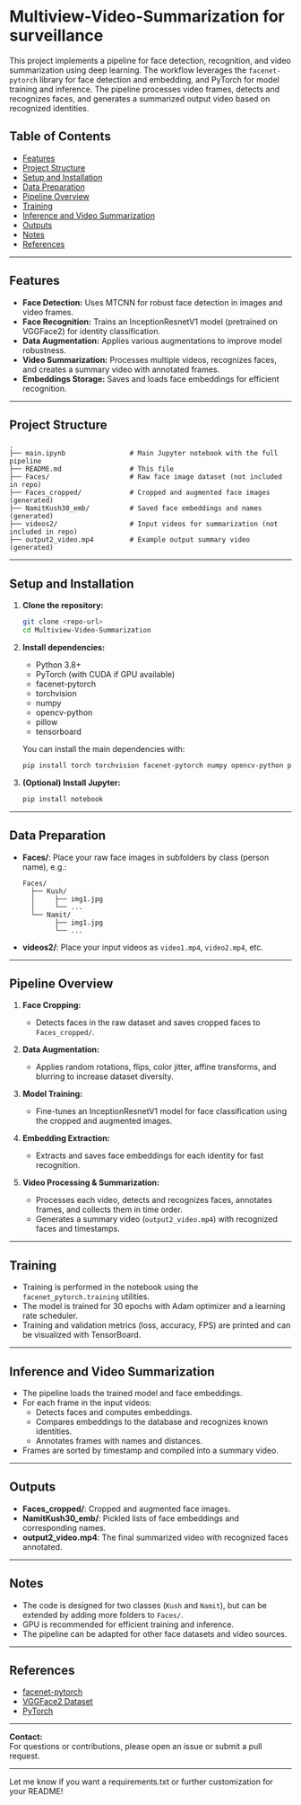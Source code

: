 # Multiview-Video-Summarization for surveillance

This project implements a pipeline for face detection, recognition, and video summarization using deep learning. The workflow leverages the `facenet-pytorch` library for face detection and embedding, and PyTorch for model training and inference. The pipeline processes video frames, detects and recognizes faces, and generates a summarized output video based on recognized identities.

## Table of Contents

- [Features](#features)
- [Project Structure](#project-structure)
- [Setup and Installation](#setup-and-installation)
- [Data Preparation](#data-preparation)
- [Pipeline Overview](#pipeline-overview)
- [Training](#training)
- [Inference and Video Summarization](#inference-and-video-summarization)
- [Outputs](#outputs)
- [Notes](#notes)
- [References](#references)

---

## Features

- **Face Detection:** Uses MTCNN for robust face detection in images and video frames.
- **Face Recognition:** Trains an InceptionResnetV1 model (pretrained on VGGFace2) for identity classification.
- **Data Augmentation:** Applies various augmentations to improve model robustness.
- **Video Summarization:** Processes multiple videos, recognizes faces, and creates a summary video with annotated frames.
- **Embeddings Storage:** Saves and loads face embeddings for efficient recognition.

---

## Project Structure

```
.
├── main.ipynb                # Main Jupyter notebook with the full pipeline
├── README.md                 # This file
├── Faces/                    # Raw face image dataset (not included in repo)
├── Faces_cropped/            # Cropped and augmented face images (generated)
├── NamitKush30_emb/          # Saved face embeddings and names (generated)
├── videos2/                  # Input videos for summarization (not included in repo)
├── output2_video.mp4         # Example output summary video (generated)
```

---

## Setup and Installation

1. **Clone the repository:**
   ```bash
   git clone <repo-url>
   cd Multiview-Video-Summarization
   ```

2. **Install dependencies:**
   - Python 3.8+
   - PyTorch (with CUDA if GPU available)
   - facenet-pytorch
   - torchvision
   - numpy
   - opencv-python
   - pillow
   - tensorboard

   You can install the main dependencies with:
   ```bash
   pip install torch torchvision facenet-pytorch numpy opencv-python pillow tensorboard
   ```

3. **(Optional) Install Jupyter:**
   ```bash
   pip install notebook
   ```

---

## Data Preparation

- **Faces/**: Place your raw face images in subfolders by class (person name), e.g.:
  ```
  Faces/
    ├── Kush/
    │     ├── img1.jpg
    │     └── ...
    └── Namit/
          ├── img1.jpg
          └── ...
  ```
- **videos2/**: Place your input videos as `video1.mp4`, `video2.mp4`, etc.

---

## Pipeline Overview

1. **Face Cropping:**  
   - Detects faces in the raw dataset and saves cropped faces to `Faces_cropped/`.

2. **Data Augmentation:**  
   - Applies random rotations, flips, color jitter, affine transforms, and blurring to increase dataset diversity.

3. **Model Training:**  
   - Fine-tunes an InceptionResnetV1 model for face classification using the cropped and augmented images.

4. **Embedding Extraction:**  
   - Extracts and saves face embeddings for each identity for fast recognition.

5. **Video Processing & Summarization:**  
   - Processes each video, detects and recognizes faces, annotates frames, and collects them in time order.
   - Generates a summary video (`output2_video.mp4`) with recognized faces and timestamps.

---

## Training

- Training is performed in the notebook using the `facenet_pytorch.training` utilities.
- The model is trained for 30 epochs with Adam optimizer and a learning rate scheduler.
- Training and validation metrics (loss, accuracy, FPS) are printed and can be visualized with TensorBoard.

---

## Inference and Video Summarization

- The pipeline loads the trained model and face embeddings.
- For each frame in the input videos:
  - Detects faces and computes embeddings.
  - Compares embeddings to the database and recognizes known identities.
  - Annotates frames with names and distances.
- Frames are sorted by timestamp and compiled into a summary video.

---

## Outputs

- **Faces_cropped/**: Cropped and augmented face images.
- **NamitKush30_emb/**: Pickled lists of face embeddings and corresponding names.
- **output2_video.mp4**: The final summarized video with recognized faces annotated.

---

## Notes

- The code is designed for two classes (`Kush` and `Namit`), but can be extended by adding more folders to `Faces/`.
- GPU is recommended for efficient training and inference.
- The pipeline can be adapted for other face datasets and video sources.

---

## References

- [facenet-pytorch](https://github.com/timesler/facenet-pytorch)
- [VGGFace2 Dataset](https://www.robots.ox.ac.uk/~vgg/data/vgg_face2/)
- [PyTorch](https://pytorch.org/)

---

**Contact:**  
For questions or contributions, please open an issue or submit a pull request.

---

Let me know if you want a requirements.txt or further customization for your README!

